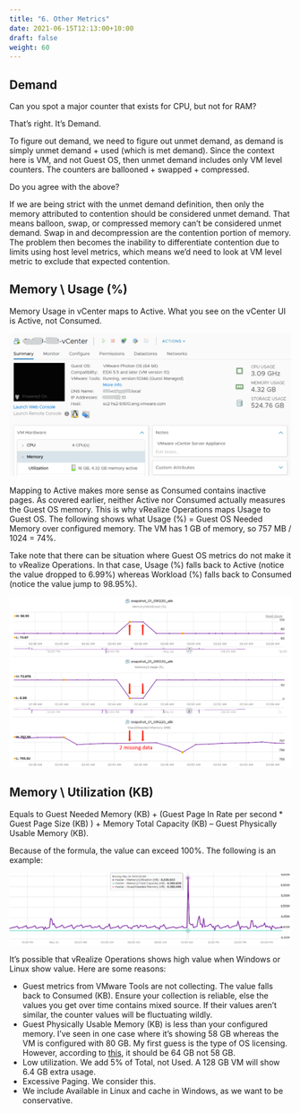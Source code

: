 ```yaml
---
title: "6. Other Metrics"
date: 2021-06-15T12:13:00+10:00
draft: false
weight: 60
---
```


## Demand

Can you spot a major counter that exists for CPU, but not for RAM?

That’s right. It’s Demand.

To figure out demand, we need to figure out unmet demand, as demand is simply unmet demand + used (which is met demand). Since the context here is VM, and not Guest OS, then unmet demand includes only VM level counters. The counters are ballooned + swapped + compressed.

Do you agree with the above?

If we are being strict with the unmet demand definition, then only the memory attributed to contention should be considered unmet demand. That means balloon, swap, or compressed memory can’t be considered unmet demand. Swap in and decompression are the contention portion of memory. The problem then becomes the inability to differentiate contention due to limits using host level metrics, which means we’d need to look at VM level metric to exclude that expected contention.

## Memory \ Usage (%)

Memory Usage in vCenter maps to Active. What you see on the vCenter UI is Active, not Consumed.

![vCenter Memory usage](2.3.6-fig-1.png)

Mapping to Active makes more sense as Consumed contains inactive pages. As covered earlier, neither Active nor Consumed actually measures the Guest OS memory. This is why vRealize Operations maps Usage to Guest OS. The following shows what Usage (%) = Guest OS Needed Memory over configured memory. The VM has 1 GB of memory, so 757 MB / 1024 = 74%.

Take note that there can be situation where Guest OS metrics do not make it to vRealize Operations. In that case, Usage (%) falls back to Active (notice the value dropped to 6.99%) whereas Workload (%) falls back to Consumed (notice the value jump to 98.95%).

![Fallback to Active](2.3.6-fig-2.png)

## Memory \ Utilization (KB)

Equals to Guest Needed Memory (KB) + (Guest Page In Rate per second * Guest Page Size (KB) ) + Memory Total Capacity (KB) – Guest Physically Usable Memory (KB).

Because of the formula, the value can exceed 100%. The following is an example:

![Memory utilization](2.3.6-fig-3.png)

It’s possible that vRealize Operations shows high value when Windows or Linux show value. Here are some reasons:

- Guest metrics from VMware Tools are not collecting. The value falls back to Consumed (KB). Ensure your collection is reliable, else the values you get over time contains mixed source. If their values aren’t similar, the counter values will be fluctuating wildly.
- Guest Physically Usable Memory (KB) is less than your configured memory. I’ve seen in one case where it’s showing 58 GB whereas the VM is configured with 80 GB. My first guess is the type of OS licensing. However, according to [this](https://www.compuram.de/blog/en/how-much-ram-can-be-addressed-under-the-current-32-bit-and-64-bit-operating-systems/), it should be 64 GB not 58 GB.
- Low utilization. We add 5% of Total, not Used. A 128 GB VM will show 6.4 GB extra usage.
- Excessive Paging. We consider this.
- We include Available in Linux and cache in Windows, as we want to be conservative.
